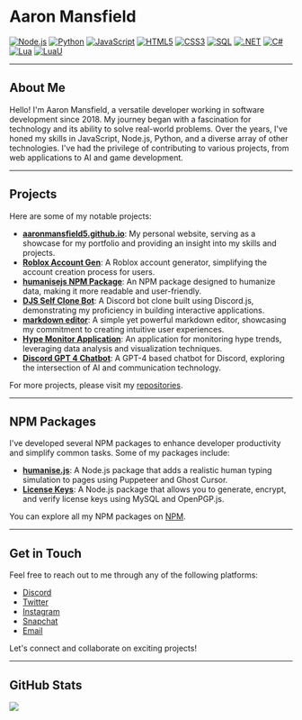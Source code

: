 # Aaron Mansfield

[![Node.js](https://img.shields.io/badge/-Node.js-informational?style=flat&logo=nodedotjs&logoColor=white&color=339933)](https://nodejs.org/)
[![Python](https://img.shields.io/badge/-Python-informational?style=flat&logo=python&logoColor=white&color=3776AB)](https://python.org/)
[![JavaScript](https://img.shields.io/badge/-JavaScript-informational?style=flat&logo=javascript&logoColor=white&color=F7DF1E)](https://developer.mozilla.org/en-US/docs/Web/JavaScript)
[![HTML5](https://img.shields.io/badge/-HTML5-informational?style=flat&logo=html5&logoColor=white&color=E34F26)](https://developer.mozilla.org/en-US/docs/Glossary/HTML5)
[![CSS3](https://img.shields.io/badge/-CSS3-informational?style=flat&logo=css3&logoColor=white&color=1572B6)](https://developer.mozilla.org/en-US/docs/Web/CSS)
[![SQL](https://img.shields.io/badge/-MySQL-informational?style=flat&logo=mysql&logoColor=white&color=4479A1)](https://www.mysql.com/)
[![.NET](https://img.shields.io/badge/-.NET-informational?style=flat&logo=.net&logoColor=white&color=512BD4)](https://dotnet.microsoft.com/)
[![C#](https://img.shields.io/badge/-C%23-informational?style=flat&logo=sharp&logoColor=white&color=239120)](https://learn.microsoft.com/dotnet/csharp/)
[![Lua](https://img.shields.io/badge/-Lua-informational?style=flat&logo=lua&logoColor=white&color=2C2D72)](https://www.lua.org/)
[![LuaU](https://img.shields.io/badge/-LuaU-informational?style=flat&logo=roblox&logoColor=white&color=3390ef)](https://luau-lang.org/)

---

## About Me

Hello! I'm Aaron Mansfield, a versatile developer working in software development since 2018. My journey began with a fascination for technology and its ability to solve real-world problems. Over the years, I've honed my skills in JavaScript, Node.js, Python, and a diverse array of other technologies. I've had the privilege of contributing to various projects, from web applications to AI and game development.

---

## Projects

Here are some of my notable projects:

- **[aaronmansfield5.github.io](https://github.com/aaronmansfield5/aaronmansfield5.github.io)**: My personal website, serving as a showcase for my portfolio and providing an insight into my skills and projects.
- **[Roblox Account Gen](https://github.com/aaronmansfield5/Roblox-Account-Gen)**: A Roblox account generator, simplifying the account creation process for users.
- **[humanisejs NPM Package](https://github.com/aaronmansfield5/humanisejs-NPM-Package)**: An NPM package designed to humanize data, making it more readable and user-friendly.
- **[DJS Self Clone Bot](https://github.com/aaronmansfield5/DJS-Self-Clone-Bot)**: A Discord bot clone built using Discord.js, demonstrating my proficiency in building interactive applications.
- **[markdown editor](https://github.com/aaronmansfield5/markdown-editor)**: A simple yet powerful markdown editor, showcasing my commitment to creating intuitive user experiences.
- **[Hype Monitor Application](https://github.com/aaronmansfield5/Hype-Monitor-Application)**: An application for monitoring hype trends, leveraging data analysis and visualization techniques.
- **[Discord GPT 4 Chatbot](https://github.com/aaronmansfield5/Discord-GPT-4-Chatbot)**: A GPT-4 based chatbot for Discord, exploring the intersection of AI and communication technology.

For more projects, please visit my [repositories](https://github.com/aaronmansfield5?tab=repositories).

---

## NPM Packages

I've developed several NPM packages to enhance developer productivity and simplify common tasks. Some of my packages include:

- **[humanise.js](https://www.npmjs.com/package/humanisejs)**: A Node.js package that adds a realistic human typing simulation to pages using Puppeteer and Ghost Cursor.
- **[License Keys](https://www.npmjs.com/package/license-keys)**: A Node.js package that allows you to generate, encrypt, and verify license keys using MySQL and OpenPGP.js.

You can explore all my NPM packages on [NPM](https://www.npmjs.com/~aaronmansfield5).

---

## Get in Touch

Feel free to reach out to me through any of the following platforms:

- [Discord](https://discord.com/users/966009634500513802)
- [Twitter](https://twitter.com/aaronmansf5)
- [Instagram](https://www.instagram.com/aaronmansfield5)
- [Snapchat](https://www.snapchat.com/add/aaronmansfield5)
- [Email](mailto:aaronmansfield12@gmail.com)

Let's connect and collaborate on exciting projects!

---

## GitHub Stats

[![](https://github-readme-stats.vercel.app/api?username=aaronmansfield5&show_icons=true&theme=tokyonight)](https://github.com/aaronmansfield5)
